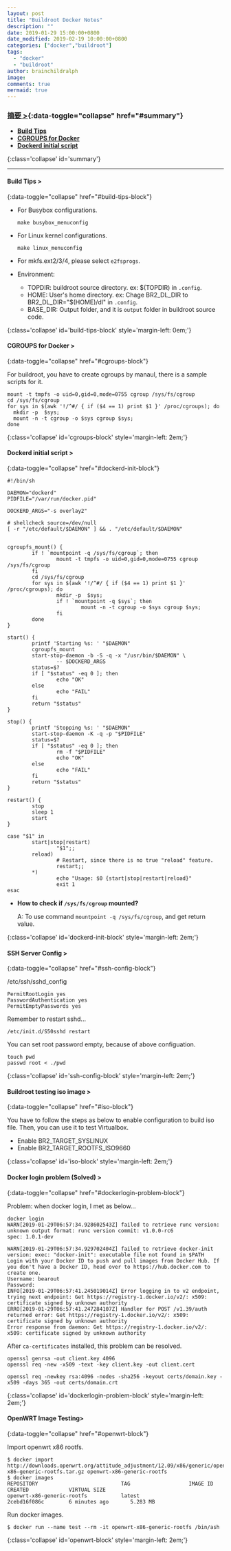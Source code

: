 ```yaml
---
layout: post
title: "Buildroot Docker Notes"
description: ""
date: 2019-01-29 15:00:00+0800
date_modified: 2019-02-19 10:00:00+0800
categories: ["docker","buildroot"]
tags:
  - "docker"
  - "buildroot"
author: brainchildralph
image:
comments: true
mermaid: true
---
```


### **[摘要 >](){:data-toggle="collapse" href="#summary"}**

<div markdown="1">

*   **[Build Tips](#build-tips-)**
*   **[CGROUPS for Docker](#cgroups-for-docker-)**
*   **[Dockerd initial script](dockerd-initial-script-)**

</div>{:class='collapse' id='summary'}

------    

#### **Build Tips >** ####     
{:data-toggle="collapse" href="#build-tips-block"}

<div markdown="1">

+ For Busybox configurations.     
  ```
  make busybox_menuconfig
  ```
+ For Linux kernel configurations. 
  ```
  make linux_menuconfig
  ```
+ For mkfs.ext2/3/4, please select `e2fsprogs`. 

+ Environment: 
    - TOPDIR: buildroot source directory. ex: $(TOPDIR) in `.config`. 
    - HOME: User's home directory. ex: Chage BR2_DL_DIR to BR2_DL_DIR="$(HOME)/dl" in `.config`. 
    - BASE_DIR: Output folder, and it is `output` folder in buildroot source code. 

</div>{:class='collapse' id='build-tips-block' style='margin-left: 0em;'}

#### **CGROUPS for Docker >**
{:data-toggle="collapse" href="#cgroups-block"}

<div markdown="1">

For buildroot, you have to create cgroups by manaul, there is a sample scripts for it. 

```shell
mount -t tmpfs -o uid=0,gid=0,mode=0755 cgroup /sys/fs/cgroup
cd /sys/fs/cgroup
for sys in $(awk '!/^#/ { if ($4 == 1) print $1 }' /proc/cgroups); do 
  mkdir -p  $sys; 
  mount -n -t cgroup -o $sys cgroup $sys; 
done
```
</div>{:class='collapse' id='cgroups-block' style='margin-left: 2em;'}

#### **Dockerd initial script >**
{:data-toggle="collapse" href="#dockerd-init-block"}

<div markdown="1">

```
#!/bin/sh

DAEMON="dockerd"
PIDFILE="/var/run/docker.pid"

DOCKERD_ARGS="-s overlay2"

# shellcheck source=/dev/null
[ -r "/etc/default/$DAEMON" ] && . "/etc/default/$DAEMON"


cgroupfs_mount() {
        if ! `mountpoint -q /sys/fs/cgroup`; then
                mount -t tmpfs -o uid=0,gid=0,mode=0755 cgroup /sys/fs/cgroup
        fi
        cd /sys/fs/cgroup
        for sys in $(awk '!/^#/ { if ($4 == 1) print $1 }' /proc/cgroups); do
                mkdir -p  $sys;
                if ! `mountpoint -q $sys`; then
                        mount -n -t cgroup -o $sys cgroup $sys;
                fi
        done
}

start() {
        printf 'Starting %s: ' "$DAEMON"
        cgroupfs_mount
        start-stop-daemon -b -S -q -x "/usr/bin/$DAEMON" \
                -- $DOCKERD_ARGS
        status=$?
        if [ "$status" -eq 0 ]; then
                echo "OK"
        else
                echo "FAIL"
        fi
        return "$status"
}

stop() {
        printf 'Stopping %s: ' "$DAEMON"
        start-stop-daemon -K -q -p "$PIDFILE"
        status=$?
        if [ "$status" -eq 0 ]; then
                rm -f "$PIDFILE"
                echo "OK"
        else
                echo "FAIL"
        fi
        return "$status"
}

restart() {
        stop
        sleep 1
        start
}

case "$1" in
        start|stop|restart)
                "$1";;
        reload)
                # Restart, since there is no true "reload" feature.
                restart;;
        *)
                echo "Usage: $0 {start|stop|restart|reload}"
                exit 1
esac    

```

*   **How to check if `/sys/fs/cgroup` mounted?**    

    A: To use command `mountpoint -q /sys/fs/cgroup`, and get return value. 

</div>{:class='collapse' id='dockerd-init-block' style='margin-left: 2em;'}


#### **SSH Server Config >**
{:data-toggle="collapse" href="#ssh-config-block"}

<div markdown="1">

/etc/ssh/sshd_config
```
PermitRootLogin yes
PasswordAuthentication yes
PermitEmptyPasswords yes
```
Remember to restart sshd...
```
/etc/init.d/S50sshd restart
```
You can set root password empty, because of above configuation.   

```
touch pwd
passwd root < ./pwd
```
</div>{:class='collapse' id='ssh-config-block' style='margin-left: 2em;'}

#### **Buildroot testing iso image >**
{:data-toggle="collapse" href="#iso-block"}

<div markdown="1">

You have to follow the steps as below to enable configuration to build iso file. Then, you can use it to test Virtualbox. 

 - Enable BR2_TARGET_SYSLINUX
 - Enable BR2_TARGET_ROOTFS_ISO9660

</div>{:class='collapse' id='iso-block' style='margin-left: 2em;'}

#### **Docker login problem (Solved) >**
{:data-toggle="collapse" href="#dockerlogin-problem-block"}

<div markdown="1">

Problem: when docker login, I met as below...

```
docker login
WARN[2019-01-29T06:57:34.928602543Z] failed to retrieve runc version: unknown output format: runc version commit: v1.0.0-rc6
spec: 1.0.1-dev
 
WARN[2019-01-29T06:57:34.929702404Z] failed to retrieve docker-init version: exec: "docker-init": executable file not found in $PATH 
Login with your Docker ID to push and pull images from Docker Hub. If you don't have a Docker ID, head over to https://hub.docker.com to create one.
Username: bearout
Password: 
INFO[2019-01-29T06:57:41.245019014Z] Error logging in to v2 endpoint, trying next endpoint: Get https://registry-1.docker.io/v2/: x509: certificate signed by unknown authority 
ERRO[2019-01-29T06:57:41.247284107Z] Handler for POST /v1.39/auth returned error: Get https://registry-1.docker.io/v2/: x509: certificate signed by unknown authority 
Error response from daemon: Get https://registry-1.docker.io/v2/: x509: certificate signed by unknown authority
```
After `ca-certificates` installed, this problem can be resolved. 

```
openssl genrsa -out client.key 4096
openssl req -new -x509 -text -key client.key -out client.cert
```

```
openssl req -newkey rsa:4096 -nodes -sha256 -keyout certs/domain.key -x509 -days 365 -out certs/domain.crt
```

</div>{:class='collapse' id='dockerlogin-problem-block' style='margin-left: 2em;'}

#### **OpenWRT Image Testing>**
{:data-toggle="collapse" href="#openwrt-block"}

<div markdown="1">

Import openwrt x86 rootfs. 
```
$ docker import http://downloads.openwrt.org/attitude_adjustment/12.09/x86/generic/openwrt-x86-generic-rootfs.tar.gz openwrt-x86-generic-rootfs
$ docker images
REPOSITORY                           TAG                   IMAGE ID            CREATED             VIRTUAL SIZE
openwrt-x86-generic-rootfs           latest                2cebd16f086c        6 minutes ago       5.283 MB
```
Run docker images. 
```
$ docker run --name test --rm -it openwrt-x86-generic-rootfs /bin/ash
```

</div>{:class='collapse' id='openwrt-block' style='margin-left: 2em;'}

